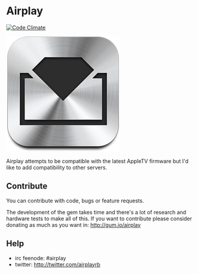 # Airplay

[![Code Climate](https://codeclimate.com/github/elcuervo/airplay.png)](https://codeclimate.com/github/elcuervo/airplay)

![Airplay](doc/img/logo.png)

Airplay attempts to be compatible with the latest AppleTV firmware but I'd like
to add compatibility to other servers.

## Contribute

You can contribute with code, bugs or feature requests.

The development of the gem takes time and there's a lot of research and hardware
tests to make all of this. If you want to contribute please consider donating as
much as you want in: http://gum.io/airplay

## Help

* irc feenode: #airplay
* twitter: http://twitter.com/airplayrb
